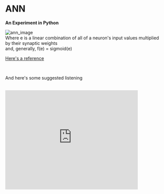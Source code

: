 ANN 
===


<strong>An Experiment in Python</strong>

<img src="http://home.agh.edu.pl/~vlsi/AI/backp_t_en/backprop_files/img19.gif" alt="ann_image" />
<br>
Where e is a linear combination of all of a neuron's input values multiplied by their synaptic weights
<br>
and, generally, f(e) = sigmoid(e)
<br>

<a href="http://home.agh.edu.pl/~vlsi/AI/backp_t_en/backprop.html">Here's a reference</a>

<br>

And here's some suggested listening

<br>

<iframe width="420" height="315" src="http://www.youtube.com/embed/y9L5zbaQML0?rel=0" frameborder="0" allowfullscreen></iframe>

